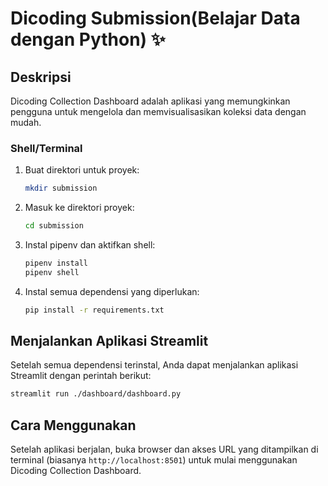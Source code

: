 # Dicoding Submission(Belajar Data dengan Python) ✨

## Deskripsi
Dicoding Collection Dashboard adalah aplikasi yang memungkinkan pengguna untuk mengelola dan memvisualisasikan koleksi data dengan mudah.

### Shell/Terminal
1. Buat direktori untuk proyek:
   ```bash
   mkdir submission
   ```
2. Masuk ke direktori proyek:
   ```bash
   cd submission
   ```
3. Instal pipenv dan aktifkan shell:
   ```bash
   pipenv install
   pipenv shell
   ```
4. Instal semua dependensi yang diperlukan:
   ```bash
   pip install -r requirements.txt
   ```

## Menjalankan Aplikasi Streamlit
Setelah semua dependensi terinstal, Anda dapat menjalankan aplikasi Streamlit dengan perintah berikut:
```bash
streamlit run ./dashboard/dashboard.py
```

## Cara Menggunakan
Setelah aplikasi berjalan, buka browser dan akses URL yang ditampilkan di terminal (biasanya `http://localhost:8501`) untuk mulai menggunakan Dicoding Collection Dashboard.
